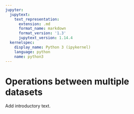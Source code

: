 ```yaml
---
jupyter:
  jupytext:
    text_representation:
      extension: .md
      format_name: markdown
      format_version: '1.3'
      jupytext_version: 1.14.4
  kernelspec:
    display_name: Python 3 (ipykernel)
    language: python
    name: python3
---
```


# Operations between multiple datasets

<!---
- Selecting data based on spatial relationships
- Overlay analysis
- Spatial join, nearest join
- Distance operations
- Spatial index
-->

Add introductory text.


